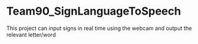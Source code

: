 # Team90_SignLanguageToSpeech
This project can input signs in real time using the webcam and output the relevant letter/word
